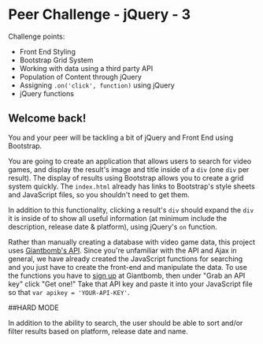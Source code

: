 # Peer Challenge - jQuery - 3 
Challenge points:
- Front End Styling
- Bootstrap Grid System
- Working with data using a third party API
- Population of Content through jQuery
- Assigning `.on('click', function)` using jQuery
- jQuery functions

Welcome back!
-------------

You and your peer will be tackling a bit of jQuery and Front End using Bootstrap.

You are going to create an application that allows users to search for video games, and display the result's image and title inside of a `div` (one `div` per result). The display of results using Bootstrap allows you to create a grid system quickly. The `index.html` already has links to Bootstrap's style sheets and JavaScript files, so you shouldn't need to get them.

In addition to this functionality, clicking a result's `div` should expand the `div` it is inside of to show all useful information (at minimum include the description, release date & platform), using jQuery's `on` function.

Rather than manually creating a database with video game data, this project uses [Giantbomb's API](http://www.giantbomb.com/api/). Since you're unfamiliar with the API and Ajax in general, we have already created the JavaScript functions for searching and you just have to create the front-end and manipulate the data. To use the functions you have to [sign up](https://auth.giantbomb.com/signup/) at Giantbomb, then under "Grab an API key" click "Get one!" Take that API key and paste it into your JavaScript file so that `var apikey = 'YOUR-API-KEY'`.

##HARD MODE

In addition to the ability to search, the user should be able to sort and/or filter results based on platform, release date and name.